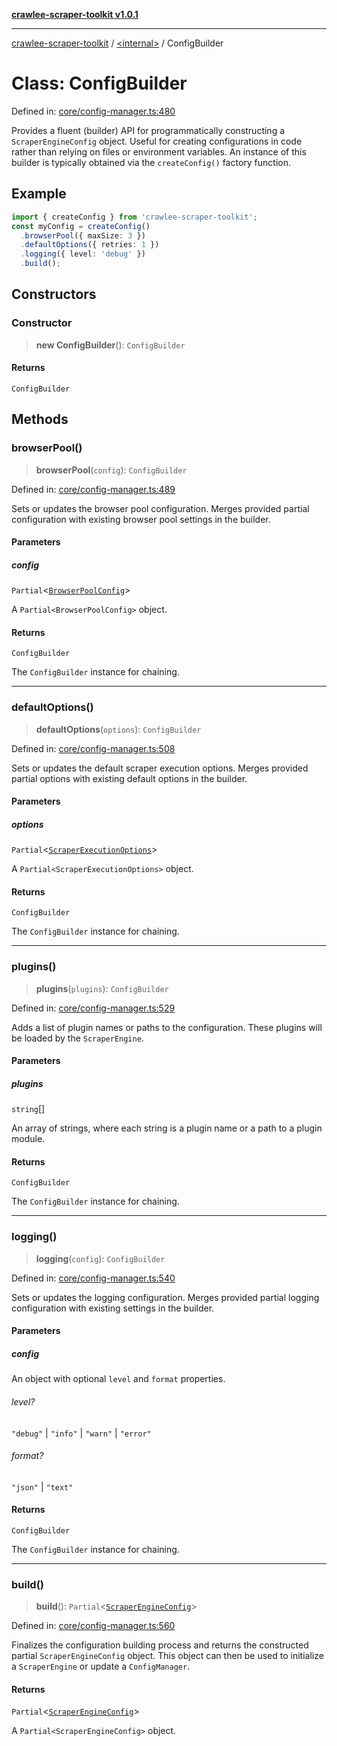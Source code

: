 [**crawlee-scraper-toolkit v1.0.1**](../../README.md)

***

[crawlee-scraper-toolkit](../../globals.md) / [\<internal\>](../README.md) / ConfigBuilder

# Class: ConfigBuilder

Defined in: [core/config-manager.ts:480](https://github.com/devalexanderdaza/crawlee-scraper-toolkit/blob/main/src/core/config-manager.ts#L480)

Provides a fluent (builder) API for programmatically constructing a `ScraperEngineConfig` object.
Useful for creating configurations in code rather than relying on files or environment variables.
An instance of this builder is typically obtained via the `createConfig()` factory function.

## Example

```ts
import { createConfig } from 'crawlee-scraper-toolkit';
const myConfig = createConfig()
  .browserPool({ maxSize: 3 })
  .defaultOptions({ retries: 1 })
  .logging({ level: 'debug' })
  .build();
```

## Constructors

### Constructor

> **new ConfigBuilder**(): `ConfigBuilder`

#### Returns

`ConfigBuilder`

## Methods

### browserPool()

> **browserPool**(`config`): `ConfigBuilder`

Defined in: [core/config-manager.ts:489](https://github.com/devalexanderdaza/crawlee-scraper-toolkit/blob/main/src/core/config-manager.ts#L489)

Sets or updates the browser pool configuration.
Merges provided partial configuration with existing browser pool settings in the builder.

#### Parameters

##### config

`Partial`\<[`BrowserPoolConfig`](../../interfaces/BrowserPoolConfig.md)\>

A `Partial<BrowserPoolConfig>` object.

#### Returns

`ConfigBuilder`

The `ConfigBuilder` instance for chaining.

***

### defaultOptions()

> **defaultOptions**(`options`): `ConfigBuilder`

Defined in: [core/config-manager.ts:508](https://github.com/devalexanderdaza/crawlee-scraper-toolkit/blob/main/src/core/config-manager.ts#L508)

Sets or updates the default scraper execution options.
Merges provided partial options with existing default options in the builder.

#### Parameters

##### options

`Partial`\<[`ScraperExecutionOptions`](../../interfaces/ScraperExecutionOptions.md)\>

A `Partial<ScraperExecutionOptions>` object.

#### Returns

`ConfigBuilder`

The `ConfigBuilder` instance for chaining.

***

### plugins()

> **plugins**(`plugins`): `ConfigBuilder`

Defined in: [core/config-manager.ts:529](https://github.com/devalexanderdaza/crawlee-scraper-toolkit/blob/main/src/core/config-manager.ts#L529)

Adds a list of plugin names or paths to the configuration.
These plugins will be loaded by the `ScraperEngine`.

#### Parameters

##### plugins

`string`[]

An array of strings, where each string is a plugin name or a path to a plugin module.

#### Returns

`ConfigBuilder`

The `ConfigBuilder` instance for chaining.

***

### logging()

> **logging**(`config`): `ConfigBuilder`

Defined in: [core/config-manager.ts:540](https://github.com/devalexanderdaza/crawlee-scraper-toolkit/blob/main/src/core/config-manager.ts#L540)

Sets or updates the logging configuration.
Merges provided partial logging configuration with existing settings in the builder.

#### Parameters

##### config

An object with optional `level` and `format` properties.

###### level?

`"debug"` \| `"info"` \| `"warn"` \| `"error"`

###### format?

`"json"` \| `"text"`

#### Returns

`ConfigBuilder`

The `ConfigBuilder` instance for chaining.

***

### build()

> **build**(): `Partial`\<[`ScraperEngineConfig`](../../interfaces/ScraperEngineConfig.md)\>

Defined in: [core/config-manager.ts:560](https://github.com/devalexanderdaza/crawlee-scraper-toolkit/blob/main/src/core/config-manager.ts#L560)

Finalizes the configuration building process and returns the constructed
partial `ScraperEngineConfig` object. This object can then be used to
initialize a `ScraperEngine` or update a `ConfigManager`.

#### Returns

`Partial`\<[`ScraperEngineConfig`](../../interfaces/ScraperEngineConfig.md)\>

A `Partial<ScraperEngineConfig>` object.

